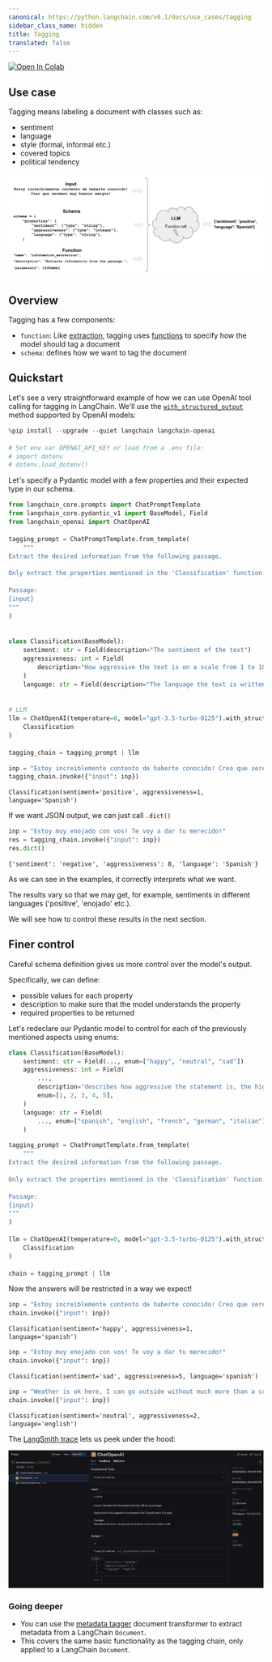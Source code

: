 ```yaml
---
canonical: https://python.langchain.com/v0.1/docs/use_cases/tagging
sidebar_class_name: hidden
title: Tagging
translated: false
---
```


[![Open In Colab](https://colab.research.google.com/assets/colab-badge.svg)](https://colab.research.google.com/github/langchain-ai/langchain/blob/master/docs/docs/use_cases/tagging.ipynb)

## Use case

Tagging means labeling a document with classes such as:

- sentiment
- language
- style (formal, informal etc.)
- covered topics
- political tendency

![Image description](../../static/img/tagging.png)

## Overview

Tagging has a few components:

* `function`: Like [extraction](/docs/use_cases/extraction), tagging uses [functions](https://openai.com/blog/function-calling-and-other-api-updates) to specify how the model should tag a document
* `schema`: defines how we want to tag the document

## Quickstart

Let's see a very straightforward example of how we can use OpenAI tool calling for tagging in LangChain. We'll use the [`with_structured_output`](/docs/modules/model_io/chat/structured_output) method supported by OpenAI models:

```python
%pip install --upgrade --quiet langchain langchain-openai

# Set env var OPENAI_API_KEY or load from a .env file:
# import dotenv
# dotenv.load_dotenv()
```

Let's specify a Pydantic model with a few properties and their expected type in our schema.

```python
from langchain_core.prompts import ChatPromptTemplate
from langchain_core.pydantic_v1 import BaseModel, Field
from langchain_openai import ChatOpenAI

tagging_prompt = ChatPromptTemplate.from_template(
    """
Extract the desired information from the following passage.

Only extract the properties mentioned in the 'Classification' function.

Passage:
{input}
"""
)


class Classification(BaseModel):
    sentiment: str = Field(description="The sentiment of the text")
    aggressiveness: int = Field(
        description="How aggressive the text is on a scale from 1 to 10"
    )
    language: str = Field(description="The language the text is written in")


# LLM
llm = ChatOpenAI(temperature=0, model="gpt-3.5-turbo-0125").with_structured_output(
    Classification
)

tagging_chain = tagging_prompt | llm
```

```python
inp = "Estoy increiblemente contento de haberte conocido! Creo que seremos muy buenos amigos!"
tagging_chain.invoke({"input": inp})
```

```output
Classification(sentiment='positive', aggressiveness=1, language='Spanish')
```

If we want JSON output, we can just call `.dict()`

```python
inp = "Estoy muy enojado con vos! Te voy a dar tu merecido!"
res = tagging_chain.invoke({"input": inp})
res.dict()
```

```output
{'sentiment': 'negative', 'aggressiveness': 8, 'language': 'Spanish'}
```

As we can see in the examples, it correctly interprets what we want.

The results vary so that we may get, for example, sentiments in different languages ('positive', 'enojado' etc.).

We will see how to control these results in the next section.

## Finer control

Careful schema definition gives us more control over the model's output.

Specifically, we can define:

- possible values for each property
- description to make sure that the model understands the property
- required properties to be returned

Let's redeclare our Pydantic model to control for each of the previously mentioned aspects using enums:

```python
class Classification(BaseModel):
    sentiment: str = Field(..., enum=["happy", "neutral", "sad"])
    aggressiveness: int = Field(
        ...,
        description="describes how aggressive the statement is, the higher the number the more aggressive",
        enum=[1, 2, 3, 4, 5],
    )
    language: str = Field(
        ..., enum=["spanish", "english", "french", "german", "italian"]
    )
```

```python
tagging_prompt = ChatPromptTemplate.from_template(
    """
Extract the desired information from the following passage.

Only extract the properties mentioned in the 'Classification' function.

Passage:
{input}
"""
)

llm = ChatOpenAI(temperature=0, model="gpt-3.5-turbo-0125").with_structured_output(
    Classification
)

chain = tagging_prompt | llm
```

Now the answers will be restricted in a way we expect!

```python
inp = "Estoy increiblemente contento de haberte conocido! Creo que seremos muy buenos amigos!"
chain.invoke({"input": inp})
```

```output
Classification(sentiment='happy', aggressiveness=1, language='spanish')
```

```python
inp = "Estoy muy enojado con vos! Te voy a dar tu merecido!"
chain.invoke({"input": inp})
```

```output
Classification(sentiment='sad', aggressiveness=5, language='spanish')
```

```python
inp = "Weather is ok here, I can go outside without much more than a coat"
chain.invoke({"input": inp})
```

```output
Classification(sentiment='neutral', aggressiveness=2, language='english')
```

The [LangSmith trace](https://smith.langchain.com/public/38294e04-33d8-4c5a-ae92-c2fe68be8332/r) lets us peek under the hood:

![Image description](../../static/img/tagging_trace.png)

### Going deeper

* You can use the [metadata tagger](/docs/integrations/document_transformers/openai_metadata_tagger) document transformer to extract metadata from a LangChain `Document`.
* This covers the same basic functionality as the tagging chain, only applied to a LangChain `Document`.
